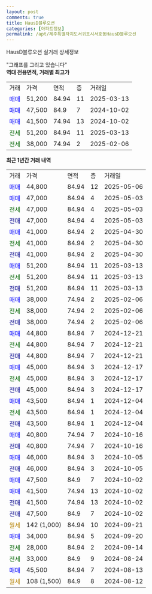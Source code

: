 ```yaml
---
layout: post
comments: true
title: HausD블루오션
categories: [아파트정보]
permalink: /apt/제주특별자치도서귀포시서호동HausD블루오션
---
```


HausD블루오션 실거래 상세정보

<script type="text/javascript">
  google.charts.load('current', {'packages':['line', 'corechart']});
  google.charts.setOnLoadCallback(drawChart);

  function drawChart() {
    var data = new google.visualization.DataTable();
    data.addColumn('date', '거래일');
    data.addColumn('number', "매매");
    data.addColumn('number', "전세");
    data.addColumn('number', "전매");

    data.addRows([[new Date(Date.parse("2025-05-06")), 44800, null, null], [new Date(Date.parse("2025-05-03")), 47000, null, null], [new Date(Date.parse("2025-05-03")), null, 47000, null], [new Date(Date.parse("2025-05-03")), null, null, 47000], [new Date(Date.parse("2025-04-30")), 41000, null, null], [new Date(Date.parse("2025-04-30")), null, 41000, null], [new Date(Date.parse("2025-04-30")), null, null, 41000], [new Date(Date.parse("2025-03-13")), 51200, null, null], [new Date(Date.parse("2025-03-13")), null, 51200, null], [new Date(Date.parse("2025-03-13")), null, null, 51200], [new Date(Date.parse("2025-02-06")), 38000, null, null], [new Date(Date.parse("2025-02-06")), null, 38000, null], [new Date(Date.parse("2025-02-06")), null, null, 38000], [new Date(Date.parse("2024-12-21")), 44800, null, null], [new Date(Date.parse("2024-12-21")), null, 44800, null], [new Date(Date.parse("2024-12-21")), null, null, 44800], [new Date(Date.parse("2024-12-17")), 45000, null, null], [new Date(Date.parse("2024-12-17")), null, 45000, null], [new Date(Date.parse("2024-12-17")), null, null, 45000], [new Date(Date.parse("2024-12-04")), 43500, null, null], [new Date(Date.parse("2024-12-04")), null, 43500, null], [new Date(Date.parse("2024-12-04")), null, null, 43500], [new Date(Date.parse("2024-10-16")), 40800, null, null], [new Date(Date.parse("2024-10-16")), null, null, 40800], [new Date(Date.parse("2024-10-05")), 46000, null, null], [new Date(Date.parse("2024-10-05")), null, null, 46000], [new Date(Date.parse("2024-10-02")), 47500, null, null], [new Date(Date.parse("2024-10-02")), 41500, null, null], [new Date(Date.parse("2024-10-02")), null, null, 41500], [new Date(Date.parse("2024-10-02")), null, null, 47500], [new Date(Date.parse("2024-09-21")), null, null, null], [new Date(Date.parse("2024-09-20")), 34000, null, null], [new Date(Date.parse("2024-09-14")), null, 28000, null], [new Date(Date.parse("2024-08-24")), null, 33000, null], [new Date(Date.parse("2024-08-13")), 45500, null, null], [new Date(Date.parse("2024-08-12")), null, null, null]]);

    var options = {
      hAxis: {
        format: 'yyyy/MM/dd'
      },    
      lineWidth: 0,
      pointsVisible: true,    
      title: '최근 1년간 유형별 실거래가 분포',
      legend: { position: 'bottom' }
    };

    var formatter = new google.visualization.NumberFormat({pattern:'###,###'} );
    formatter.format(data, 1);
    formatter.format(data, 2);
    
    setTimeout(function() {
        var chart = new google.visualization.LineChart(document.getElementById('columnchart_material'));
        chart.draw(data, (options));
        document.getElementById('loading').style.display = 'none';
    }, 200);
  }
</script>


<div id="loading" style="z-index:20; display: block; margin-left: 0px">"그래프를 그리고 있습니다"</div>
<div id="columnchart_material" style="width: 95%; margin-left: 0px; display: block"></div>
<!-- contents start -->
<b>역대 전용면적, 거래별 최고가</b>
<table class="sortable">
    <tr>
      <td>거래</td>
      <td>가격</td>
      <td>면적</td>
      <td>층</td>
      <td>거래일</td>
    </tr>
        <tr>
          <td><a style="color: blue">매매</a></td>
          <td>51,200</td>
          <td>84.94</td>
          <td>11</td>
          <td>2025-03-13</td>
        </tr>            <tr>
          <td><a style="color: blue">매매</a></td>
          <td>47,500</td>
          <td>84.9</td>
          <td>7</td>
          <td>2024-10-02</td>
        </tr>            <tr>
          <td><a style="color: blue">매매</a></td>
          <td>41,500</td>
          <td>74.94</td>
          <td>13</td>
          <td>2024-10-02</td>
        </tr>        
        <tr>
              <td><a style="color: darkgreen">전세</a></td>
              <td>51,200</td>
              <td>84.94</td>
              <td>11</td>
              <td>2025-03-13</td>
            </tr>            <tr>
              <td><a style="color: darkgreen">전세</a></td>
              <td>38,000</td>
              <td>74.94</td>
              <td>2</td>
              <td>2025-02-06</td>
            </tr>        
    
</table>

<b>최근 1년간 거래 내역</b>

<table class="sortable">
    <tr>
      <td>거래</td>
      <td>가격</td>
      <td>면적</td>
      <td>층</td>
      <td>거래일</td>
    </tr>
    <tr>
      <td><a style="color: blue">매매</a></td>
      <td>44,800</td>
      <td>84.94</td>
      <td>12</td>
      <td>2025-05-06</td>
    </tr>          <tr>
      <td><a style="color: blue">매매</a></td>
      <td>47,000</td>
      <td>84.94</td>
      <td>4</td>
      <td>2025-05-03</td>
    </tr>          <tr>
      <td><a style="color: darkgreen">전세</a></td>
      <td>47,000</td>
      <td>84.94</td>
      <td>4</td>
      <td>2025-05-03</td>
    </tr>          <tr>
      <td><a style="color: darkblue">전매</a></td>
      <td>47,000</td>
      <td>84.94</td>
      <td>4</td>
      <td>2025-05-03</td>
    </tr>          <tr>
      <td><a style="color: blue">매매</a></td>
      <td>41,000</td>
      <td>84.94</td>
      <td>2</td>
      <td>2025-04-30</td>
    </tr>          <tr>
      <td><a style="color: darkgreen">전세</a></td>
      <td>41,000</td>
      <td>84.94</td>
      <td>2</td>
      <td>2025-04-30</td>
    </tr>          <tr>
      <td><a style="color: darkblue">전매</a></td>
      <td>41,000</td>
      <td>84.94</td>
      <td>2</td>
      <td>2025-04-30</td>
    </tr>          <tr>
      <td><a style="color: blue">매매</a></td>
      <td>51,200</td>
      <td>84.94</td>
      <td>11</td>
      <td>2025-03-13</td>
    </tr>          <tr>
      <td><a style="color: darkgreen">전세</a></td>
      <td>51,200</td>
      <td>84.94</td>
      <td>11</td>
      <td>2025-03-13</td>
    </tr>          <tr>
      <td><a style="color: darkblue">전매</a></td>
      <td>51,200</td>
      <td>84.94</td>
      <td>11</td>
      <td>2025-03-13</td>
    </tr>          <tr>
      <td><a style="color: blue">매매</a></td>
      <td>38,000</td>
      <td>74.94</td>
      <td>2</td>
      <td>2025-02-06</td>
    </tr>          <tr>
      <td><a style="color: darkgreen">전세</a></td>
      <td>38,000</td>
      <td>74.94</td>
      <td>2</td>
      <td>2025-02-06</td>
    </tr>          <tr>
      <td><a style="color: darkblue">전매</a></td>
      <td>38,000</td>
      <td>74.94</td>
      <td>2</td>
      <td>2025-02-06</td>
    </tr>          <tr>
      <td><a style="color: blue">매매</a></td>
      <td>44,800</td>
      <td>84.94</td>
      <td>7</td>
      <td>2024-12-21</td>
    </tr>          <tr>
      <td><a style="color: darkgreen">전세</a></td>
      <td>44,800</td>
      <td>84.94</td>
      <td>7</td>
      <td>2024-12-21</td>
    </tr>          <tr>
      <td><a style="color: darkblue">전매</a></td>
      <td>44,800</td>
      <td>84.94</td>
      <td>7</td>
      <td>2024-12-21</td>
    </tr>          <tr>
      <td><a style="color: blue">매매</a></td>
      <td>45,000</td>
      <td>84.94</td>
      <td>3</td>
      <td>2024-12-17</td>
    </tr>          <tr>
      <td><a style="color: darkgreen">전세</a></td>
      <td>45,000</td>
      <td>84.94</td>
      <td>3</td>
      <td>2024-12-17</td>
    </tr>          <tr>
      <td><a style="color: darkblue">전매</a></td>
      <td>45,000</td>
      <td>84.94</td>
      <td>3</td>
      <td>2024-12-17</td>
    </tr>          <tr>
      <td><a style="color: blue">매매</a></td>
      <td>43,500</td>
      <td>84.94</td>
      <td>1</td>
      <td>2024-12-04</td>
    </tr>          <tr>
      <td><a style="color: darkgreen">전세</a></td>
      <td>43,500</td>
      <td>84.94</td>
      <td>1</td>
      <td>2024-12-04</td>
    </tr>          <tr>
      <td><a style="color: darkblue">전매</a></td>
      <td>43,500</td>
      <td>84.94</td>
      <td>1</td>
      <td>2024-12-04</td>
    </tr>          <tr>
      <td><a style="color: blue">매매</a></td>
      <td>40,800</td>
      <td>74.94</td>
      <td>7</td>
      <td>2024-10-16</td>
    </tr>          <tr>
      <td><a style="color: darkblue">전매</a></td>
      <td>40,800</td>
      <td>74.94</td>
      <td>7</td>
      <td>2024-10-16</td>
    </tr>          <tr>
      <td><a style="color: blue">매매</a></td>
      <td>46,000</td>
      <td>84.94</td>
      <td>3</td>
      <td>2024-10-05</td>
    </tr>          <tr>
      <td><a style="color: darkblue">전매</a></td>
      <td>46,000</td>
      <td>84.94</td>
      <td>3</td>
      <td>2024-10-05</td>
    </tr>          <tr>
      <td><a style="color: blue">매매</a></td>
      <td>47,500</td>
      <td>84.9</td>
      <td>7</td>
      <td>2024-10-02</td>
    </tr>          <tr>
      <td><a style="color: blue">매매</a></td>
      <td>41,500</td>
      <td>74.94</td>
      <td>13</td>
      <td>2024-10-02</td>
    </tr>          <tr>
      <td><a style="color: darkblue">전매</a></td>
      <td>41,500</td>
      <td>74.94</td>
      <td>13</td>
      <td>2024-10-02</td>
    </tr>          <tr>
      <td><a style="color: darkblue">전매</a></td>
      <td>47,500</td>
      <td>84.9</td>
      <td>7</td>
      <td>2024-10-02</td>
    </tr>          <tr>
      <td><a style="color: darkgoldenrod">월세</a></td>
      <td>142 (1,000)</td>
      <td>84.94</td>
      <td>10</td>
      <td>2024-09-21</td>
    </tr>          <tr>
      <td><a style="color: blue">매매</a></td>
      <td>34,000</td>
      <td>84.94</td>
      <td>5</td>
      <td>2024-09-20</td>
    </tr>          <tr>
      <td><a style="color: darkgreen">전세</a></td>
      <td>28,000</td>
      <td>84.94</td>
      <td>2</td>
      <td>2024-09-14</td>
    </tr>          <tr>
      <td><a style="color: darkgreen">전세</a></td>
      <td>33,000</td>
      <td>84.9</td>
      <td>9</td>
      <td>2024-08-24</td>
    </tr>          <tr>
      <td><a style="color: blue">매매</a></td>
      <td>45,500</td>
      <td>84.94</td>
      <td>7</td>
      <td>2024-08-13</td>
    </tr>          <tr>
      <td><a style="color: darkgoldenrod">월세</a></td>
      <td>108 (1,500)</td>
      <td>84.9</td>
      <td>8</td>
      <td>2024-08-12</td>
    </tr>      </table>
<!-- contents end -->    

